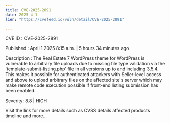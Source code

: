 ```yaml
---
title: CVE-2025-2891
date: 2025-4-1
lien: "https://cvefeed.io/vuln/detail/CVE-2025-2891"

---
```


CVE ID : CVE-2025-2891
 
Published :  April 1
2025
8:15 a.m. | 5 hours
34 minutes ago
 
Description : The Real Estate 7 WordPress theme for WordPress is vulnerable to arbitrary file uploads due to missing file type validation via the 'template-submit-listing.php' file in all versions up to
and including
3.5.4. This makes it possible for authenticated attackers
with Seller-level access and above
to upload arbitrary files on the affected site's server which may make remote code execution possible if front-end listing submission has been enabled.
 
Severity: 8.8 | HIGH
 
Visit the link for more details
such as CVSS details
affected products
timeline
and more...
